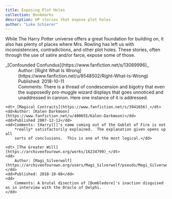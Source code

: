 ```yaml
---
title: Exposing Plot Holes
collection: Bookmarks
description: HP stories that expose plot holes
author: "Luke Schierer"
---
```


While The Harry Potter universe offers a great foundation for building on, it also has plenty
of places where Mrs. Rowling has left us with inconsistencies, contradictions, and other plot
holes.  These stories, often through the use of satire and/or farce, expose some of those.

<dl>
    <dt>_[Confounded Confundus](https://www.fanfiction.net/s/13089996)_</dt>
    <dd>Author: [Right What Is Wrong](https://www.fanfiction.net/u/8548502/Right-What-Is-Wrong)</dd>
    <dd>Published: 2018-10-11</dd>
    <dd>Comments: There is a thread of condescension and bigotry that even the supposedly pro-muggle
        wizard displays that goes unnoticed and unaddressed in cannon.  Here one instance of it is addressed.</dd>

    <dt>_[Magical Contracts](https://www.fanfiction.net/s/3941656)_</dt>
    <dd>Author: [Kalen Darkmoon](https://www.fanfiction.net/u/400655/Kalen-Darkmoon)</dd>
    <dd>Published 2007-12-12</dd>
    <dd>Comments: [Harry][]'s name coming out of the Goblet of Fire is not
        *really* satisfactorily explained.  The explanation given opens up all
        sorts of conclusions.  This is one of the most logical.</dd>

    <dt>_[The Greater Will](https://archiveofourown.org/works/16234799)_</dt>
    <dd>
        Author: [Magi_Silverwolf](https://archiveofourown.org/users/Magi_Silverwolf/pseuds/Magi_Silverwolf)
    </dd>
    <dd>Published: 2018-10-08</dd>
    <dd>
        Comments: A brutal disection of [Dumbledore]'s inaction disguised as in interview with the Oracle of Delphi.
    </dd>
</dl>

[Harry]: </Harrypedia/people/Potter/Harry_James/>

[Dumbledore]: /Harrypedia/people/Dumbledore/Albus_Percival_Wulfric_Brian/
